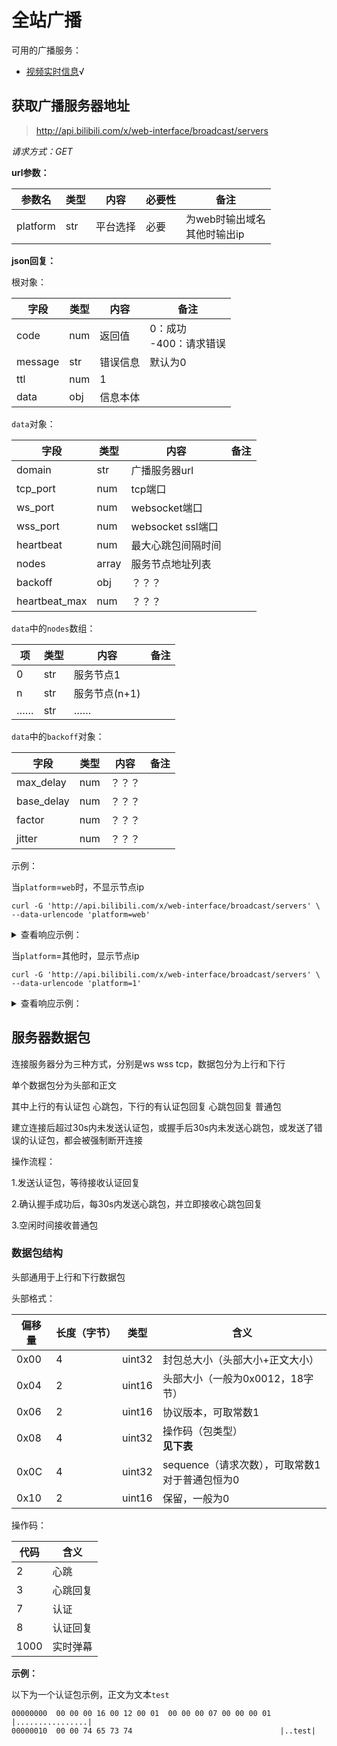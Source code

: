 # 全站广播

可用的广播服务：

- [视频实时信息](video_room.md)√

## 获取广播服务器地址

> http://api.bilibili.com/x/web-interface/broadcast/servers 

*请求方式：GET*

**url参数：**

| 参数名   | 类型 | 内容     | 必要性 | 备注                              |
| -------- | ---- | -------- | ------ | --------------------------------- |
| platform | str  | 平台选择 | 必要   | 为web时输出域名<br />其他时输出ip |

**json回复：**

根对象：

| 字段    | 类型 | 内容     | 备注                        |
| ------- | ---- | -------- | --------------------------- |
| code    | num  | 返回值   | 0：成功<br />-400：请求错误 |
| message | str  | 错误信息 | 默认为0                     |
| ttl     | num  | 1        |                             |
| data    | obj  | 信息本体 |                             |

`data`对象：

| 字段          | 类型   | 内容               | 备注 |
| ------------- | ------ | ------------------ | ---- |
| domain        | str    | 广播服务器url      |      |
| tcp_port      | num    | tcp端口            |      |
| ws_port       | num    | websocket端口      |      |
| wss_port      | num    | websocket ssl端口  |      |
| heartbeat     | num    | 最大心跳包间隔时间 |      |
| nodes         | array | 服务节点地址列表   |      |
| backoff       | obj    | ？？？             |      |
| heartbeat_max | num    | ？？？             |      |

`data`中的`nodes`数组：

| 项   | 类型 | 内容          | 备注 |
| ---- | ---- | ------------- | ---- |
| 0    | str  | 服务节点1     |      |
| n    | str  | 服务节点(n+1) |      |
| ……   | str  | ……            |      |

`data`中的`backoff`对象：

| 字段       | 类型 | 内容   | 备注 |
| ---------- | ---- | ------ | ---- |
| max_delay  | num  | ？？？ |      |
| base_delay | num  | ？？？ |      |
| factor     | num  | ？？？ |      |
| jitter     | num  | ？？？ |      |

示例：

当`platform`=`web`时，不显示节点ip

```shell
curl -G 'http://api.bilibili.com/x/web-interface/broadcast/servers' \
--data-urlencode 'platform=web'
```

<details>
<summary>查看响应示例：</summary>

```json
{
	"code": 0,
	"message": "0",
	"ttl": 1,
	"data": {
		"domain": "broadcast.chat.bilibili.com",
		"tcp_port": 7821,
		"ws_port": 7822,
		"wss_port": 7823,
		"heartbeat": 30,
		"nodes": ["broadcast.chat.bilibili.com"],
		"backoff": {
			"max_delay": 300,
			"base_delay": 3,
			"factor": 1.8,
			"jitter": 0.3
		},
		"heartbeat_max": 3
	}
}
```

</details>

当`platform`=其他时，显示节点ip

```shell
curl -G 'http://api.bilibili.com/x/web-interface/broadcast/servers' \
--data-urlencode 'platform=1'
```

<details>
<summary>查看响应示例：</summary>

```json
{
	"code": 0,
	"message": "0",
	"ttl": 1,
	"data": {
		"domain": "broadcast.chat.bilibili.com",
		"tcp_port": 7821,
		"ws_port": 7822,
		"wss_port": 7823,
		"heartbeat": 30,
		"nodes": ["134.175.207.130", "120.92.150.90", "120.92.150.212", "192.144.173.136", "154.8.217.108"],
		"backoff": {
			"max_delay": 300,
			"base_delay": 3,
			"factor": 1.8,
			"jitter": 0.3
		},
		"heartbeat_max": 3
	}
}
```

</details>

## 服务器数据包

连接服务器分为三种方式，分别是ws wss tcp，数据包分为上行和下行

单个数据包分为头部和正文

其中上行的有认证包 心跳包，下行的有认证包回复 心跳包回复 普通包

建立连接后超过30s内未发送认证包，或握手后30s内未发送心跳包，或发送了错误的认证包，都会被强制断开连接

操作流程：

1.发送认证包，等待接收认证回复

2.确认握手成功后，每30s内发送心跳包，并立即接收心跳包回复

3.空闲时间接收普通包

### 数据包结构

头部通用于上行和下行数据包

头部格式：

| 偏移量 | 长度（字节） | 类型   | 含义                                                 |
| ------ | ------------ | ------ | ---------------------------------------------------- |
| 0x00   | 4            | uint32 | 封包总大小（头部大小+正文大小）                      |
| 0x04   | 2            | uint16 | 头部大小（一般为0x0012，18字节）                     |
| 0x06   | 2            | uint16 | 协议版本，可取常数1                                  |
| 0x08   | 4            | uint32 | 操作码（包类型）<br />**见下表**                     |
| 0x0C   | 4            | uint32 | sequence（请求次数），可取常数1<br />对于普通包恒为0 |
| 0x10   | 2            | uint16 | 保留，一般为0                                        |

操作码：

| 代码 | 含义     |
| ---- | -------- |
| 2    | 心跳     |
| 3    | 心跳回复 |
| 7    | 认证     |
| 8    | 认证回复 |
| 1000 | 实时弹幕 |

**示例：**

以下为一个认证包示例，正文为文本`test`

```
00000000  00 00 00 16 00 12 00 01  00 00 00 07 00 00 00 01  |................|
00000010  00 00 74 65 73 74                                 |..test|
```


